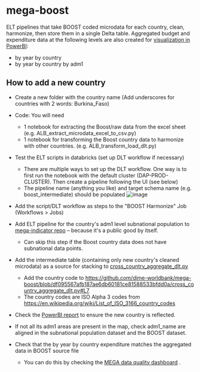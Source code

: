 # mega-boost

ELT pipelines that take BOOST coded microdata for each country, clean, harmonize, then store them in a single Delta table. Aggregated budget and expenditure data at the following levels are also created for [visualization in PowerBI](https://app.powerbi.com/groups/627247ef-7122-4351-95f1-86ecacb49b62/reports/c5e8859a-8737-44f5-b950-9be40608e76d/ReportSection?action=OpenReport&pbi_source=ChatInTeams&bookmarkGuid=c6b50c1f-fead-4f60-97ad-920bd128d676):
- by year by country 
- by year by country by adm1

## How to add a new country
- Create a new folder with the country name (Add underscores for countries with 2 words:  Burkina_Faso) 
- Code: You will need
  - 1 notebook for extracting the Boost/raw data from the excel sheet (e.g. ALB_extract_microdata_excel_to_csv.py)
  - 1 notebook for transforming the Boost country data to harmonize with other countries. (e.g. ALB_transform_load_dlt.py)
- Test the ELT scripts in databricks (set up DLT workflow if necessary)
  - There are multiple ways to set up the DLT workflow. One way is to first run the notebook with the default cluster (DAP-PROD-CLUSTER). Then create a pipeline following the UI (see below)
  - The pipeline name (anything you like) and target schema name (e.g. boost_intermediate) should be populated 
    ![image](https://github.com/user-attachments/assets/98053ff1-f8ca-49c9-8d93-af437296ffc6)

- Add the script/DLT workflow as steps to the "BOOST Harmonize" Job (Workflows > Jobs)
- Add ELT pipeline for the country's adm1 level subnational population to [mega-indicator repo](https://github.com/weilu/mega-indicators/tree/main/population) – because it's a public good by itself.
  - Can skip this step if the Boost country data does not have subnational data points.
- Add the intermediate table (containing only new country's cleaned microdata) as a source for stacking to [cross_country_aggregate_dlt.py](cross_country_aggregate_dlt.py)
  - Add the country code to https://github.com/dime-worldbank/mega-boost/blob/df095567afb187ae6db60181ce81588533bfdd0a/cross_country_aggregate_dlt.py#L7
  - The country codes are ISO Alpha 3 codes from https://en.wikipedia.org/wiki/List_of_ISO_3166_country_codes
- Check the [PowerBI report](https://app.powerbi.com/groups/627247ef-7122-4351-95f1-86ecacb49b62/reports/c5e8859a-8737-44f5-b950-9be40608e76d/ReportSection?action=OpenReport&pbi_source=ChatInTeams&bookmarkGuid=c6b50c1f-fead-4f60-97ad-920bd128d676) to ensure the new country is reflected.
- If not all its adm1 areas are present in the map, check adm1_name are aligned in the subnational population dataset and the BOOST dataset.
- Check that the by year by country expenditure matches the aggregated data in BOOST source file
  - You can do this by checking the [MEGA data quality dashboard](https://adb-6102124407836814.14.azuredatabricks.net/dashboardsv3/01ef07bf07d615bb98b5ff5b37e6fa69/published?o=6102124407836814&f_01ef0e080e7416d0a4b27ff8cfa90afc=_all_) .
